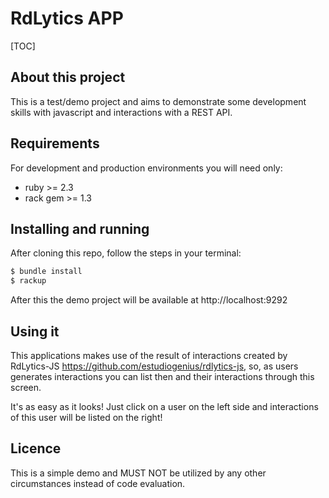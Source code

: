 # RdLytics APP

[TOC]

## About this project

This is a test/demo project and aims to demonstrate some development skills with javascript and interactions with a REST API.

## Requirements

For development and production environments you will need only:

- ruby >= 2.3
- rack gem >= 1.3
    
## Installing and running

After cloning this repo, follow the steps in your terminal:

```bash
$ bundle install
$ rackup
```

After this the demo project will be available at http://localhost:9292

## Using it

This applications makes use of the result of interactions created by RdLytics-JS https://github.com/estudiogenius/rdlytics-js, so, as users generates interactions you can list then and their interactions through this screen. 

It's as easy as it looks! Just click on a user on the left side and interactions of this user will be listed on the right!

## Licence

This is a simple demo and MUST NOT be utilized by any other circumstances instead of code evaluation.
